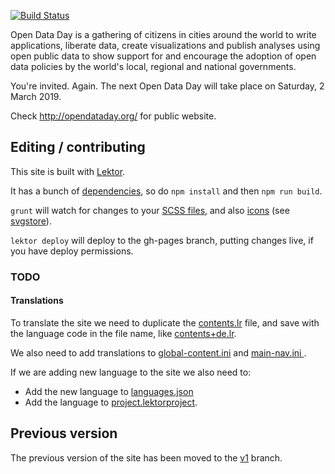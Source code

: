 [![Build Status](http://travis-ci.org/okfn/opendataday.svg?branch=master)](http://travis-ci.org/okfn/opendataday)

Open Data Day is a gathering of citizens in cities around the world to write applications, liberate data, create visualizations and publish analyses using open public data to show support for and encourage the adoption of open data policies by the world's local, regional and national governments.

You're invited. Again. The next Open Data Day will take place on Saturday, 2 March 2019.

Check <http://opendataday.org/> for public website.

## Editing / contributing

This site is built with [Lektor](https://www.getlektor.com/).

It has a bunch of [dependencies](https://github.com/okfn/opendataday/blob/master/package.json), so do `npm install` and then `npm run build`.

`grunt` will watch for changes to your [SCSS files](https://github.com/okfn/opendataday/tree/master/assets/scss), and also [icons](https://github.com/okfn/opendataday/tree/master/assets/icons) (see [svgstore](https://github.com/FWeinb/grunt-svgstore)).

`lektor deploy` will deploy to the gh-pages branch, putting changes live, if you have deploy permissions.

### TODO

#### Translations

To translate the site we need to duplicate the [contents.lr](https://github.com/okfn/opendataday/blob/master/content/contents.lr) file, and save with the language code in the file name, like [contents+de.lr](https://github.com/okfn/opendataday/blob/master/content/contents%2Bde.lr).

We also need to add translations to [global-content.ini](https://github.com/okfn/opendataday/blob/master/databags/global-content.ini) and [main-nav.ini
](https://github.com/okfn/opendataday/blob/master/databags/main-nav.ini).

If we are adding new language to the site we also need to:

- Add the new language to [languages.json](https://github.com/okfn/opendataday/blob/master/databags/languages.json)
- Add the language to [project.lektorproject](https://github.com/okfn/opendataday/blob/master/project.lektorproject).

## Previous version

The previous version of the site has been moved to the [v1](https://github.com/okfn/opendataday/tree/v1) branch.
